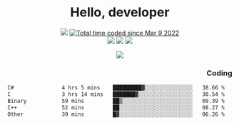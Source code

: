 # <div align='center' >Hello, developer</div>

<div align='center'>
  <a ><img src="https://img.shields.io/badge/dynamic/json?url=https%3A%2F%2Fapi.swo.moe%2Fstats%2Fgithub%2FFree-Aaron-Li&query=count&color=181717&label=GitHub&labelColor=282c34&logo=github&suffix=+follows&cacheSeconds=3600"></a>
  <a href="https://wakatime.com/@fe40087f-8eae-48dc-9950-ad0633db1591"><img src="https://wakatime.com/badge/user/fe40087f-8eae-48dc-9950-ad0633db1591.svg" alt="Total time coded since Mar 9 2022" /></a>
</div>
<div align='center'>
  <a><img src="https://img.shields.io/badge/c%2Fc%2B%2B%2Fc%23-%2375664d"></a> 
  <a><img src="https://img.shields.io/badge/Kotlin%20-%20%2375664D"></a> 
  <a><img src="https://img.shields.io/badge/Shell-75664D"></a> 
</div>

<p align="center">
  <img src="https://readme-typing-svg.demolab.com/?lines=你好!+开发者;Hello!+ developer&font=Fira%20Code&center=true&width=380&height=50&duration=4000&pause=1000">
</p>


<div align='right'>
  <h3>Coding</h3>
</div>

<!--START_SECTION:waka-->

```txt
C#               4 hrs 5 mins    █████████▓░░░░░░░░░░░░░░░   38.66 %
C                3 hrs 14 mins   ███████▓░░░░░░░░░░░░░░░░░   30.54 %
Binary           59 mins         ██▒░░░░░░░░░░░░░░░░░░░░░░   09.39 %
C++              52 mins         ██░░░░░░░░░░░░░░░░░░░░░░░   08.27 %
Other            39 mins         █▓░░░░░░░░░░░░░░░░░░░░░░░   06.26 %
```

<!--END_SECTION:waka-->




